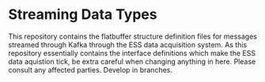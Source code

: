 Streaming Data Types
===================


This repository contains the flatbuffer structure definition files for messages streamed through Kafka through the ESS data acquisition  system. As this repository essentially contains the interface definitions which make the ESS data aquistion tick, be extra careful when changing anything in here. Please consult any affected parties. Develop in branches.  
